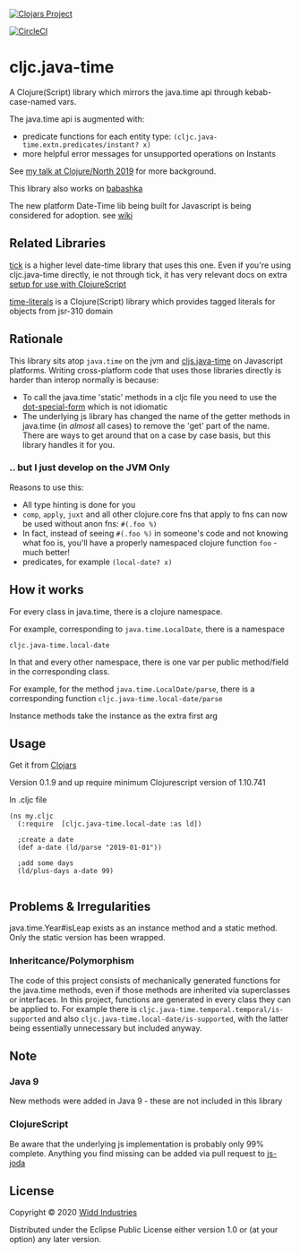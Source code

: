 [![Clojars Project](https://img.shields.io/clojars/v/cljc.java-time.svg)](https://clojars.org/cljc.java-time)

[![CircleCI](https://circleci.com/gh/henryw374/cljc.java-time.svg?style=svg)](https://circleci.com/gh/henryw374/cljc.java-time)

# cljc.java-time

A Clojure(Script) library which mirrors the java.time api through kebab-case-named vars.

The java.time api is augmented with:
* predicate functions for each entity type: `(cljc.java-time.extn.predicates/instant? x)`
* more helpful error messages for unsupported operations on Instants 

See [my talk at Clojure/North 2019](https://www.youtube.com/watch?v=UFuL-ZDoB2U) for more background.

This library also works on [babashka](https://github.com/borkdude/babashka/)

The new platform Date-Time lib being built for Javascript is being considered for adoption. see [wiki](https://github.com/henryw374/cljc.java-time/wiki)

## Related Libraries

[tick](https://clojars.org/tick) is a higher level date-time library that uses this one. Even if you're using cljc.java-time directly,
ie not through tick, it has very relevant docs on extra [setup for use with ClojureScript](https://github.com/juxt/tick/blob/master/docs/cljs.adoc)

[time-literals](https://github.com/henryw374/time-literals) is a Clojure(Script) library which provides tagged literals for objects from jsr-310 domain 

## Rationale

This library sits atop `java.time` on the jvm and [cljs.java-time](https://github.com/henryw374/cljs.java-time) on Javascript
platforms. Writing cross-platform code that uses those libraries directly is harder than interop normally is because:

* To call the java.time 'static' methods in a cljc file you need to use the [dot-special-form](https://clojure.org/reference/java_interop#_the_dot_special_form) which is not idiomatic
* The underlying js library has changed the name of the getter methods in java.time (in *almost* all cases)  to remove the 'get' part of the name. There are ways to get around that on a case
by case basis, but this library handles it for you.

### .. but I just develop on the JVM Only

Reasons to use this:

* All type hinting is done for you
* `comp`, `apply`, `juxt` and all other clojure.core fns that apply to fns can now be used without anon fns: `#(.foo %)`
* In fact, instead of seeing `#(.foo %)` in someone's code and not knowing what foo is, you'll have a properly namespaced clojure function `foo` - much better!
* predicates, for example `(local-date? x)` 
 
## How it works

For every class in java.time, there is a clojure namespace. 

For example, corresponding to `java.time.LocalDate`, there is a namespace

`cljc.java-time.local-date`

In that and every other namespace, there is one var per public method/field in the corresponding class.

For example, for the method `java.time.LocalDate/parse`, there is a corresponding function `cljc.java-time.local-date/parse`

Instance methods take the instance as the extra first arg

## Usage

Get it from [Clojars](https://clojars.org/cljc.java-time)

Version 0.1.9 and up require minimum Clojurescript version of 1.10.741

 
In .cljc file
 ```
 (ns my.cljc
   (:require  [cljc.java-time.local-date :as ld])
   
   ;create a date
   (def a-date (ld/parse "2019-01-01"))
   
   ;add some days
   (ld/plus-days a-date 99)
   
 ```
 
## Problems & Irregularities

java.time.Year#isLeap exists as an instance method and a static method. Only the static version has been wrapped.

### Inheritcance/Polymorphism 
The code of this project consists of mechanically generated functions for the java.time methods, even if those methods are 
inherited via superclasses or interfaces. In this project, functions are generated in every class they can be applied to. For example there is
`cljc.java-time.temporal.temporal/is-supported` and also `cljc.java-time.local-date/is-supported`, with the latter being 
essentially unnecessary but included anyway. 
 

## Note
 
### Java 9 

New methods were added in Java 9 - these are not included in this library
 
### ClojureScript

Be aware that the underlying js implementation is probably only 99% complete. Anything you find missing can be added via pull
request to [js-joda](https://github.com/js-joda/js-joda)
 
## License

Copyright © 2020 [Widd Industries](http://widdindustries.com/about/)

Distributed under the Eclipse Public License either version 1.0 or (at
your option) any later version.
